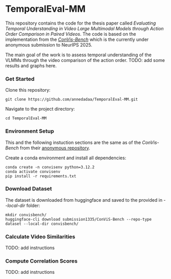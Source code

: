 # TemporalEval-MM

This repository contains the code for the thesis paper called _Evaluating Temporal Understanding in Video Large Multimodal Models through Action Order Comparison in Paired Videos_. The code is based on the implementation from the [_ConVis-Bench_](https://anonymous.4open.science/r/convis-E7FB/README.md) which is the currently under anonymous submission to NeurIPS 2025.

The main goal of the work is to assess temporal understanding of the VLMMs through the video comparison of the action order.
TODO: add some results and graphs here.

### Get Started

Clone this repository:

```
git clone https://github.com/annedadaa/TemporalEval-MM.git
```

Navigate to the project directory:
```
cd TemporalEval-MM
```
### Environment Setup
This and the following instuction sections are the same as of the _ConVis-Bench_ from their [anonymous repository](https://anonymous.4open.science/r/convis-E7FB/README.md). 

Create a conda environment and install all dependencies:
```
conda create -n convisenv python=3.12.2
conda activate convisenv
pip install -r requirements.txt
```

### Download Dataset
The dataset is downloaded from huggingface and saved to the provided in _--local-dir_ folder:

```
mkdir convisbench/ 
huggingface-cli download submission1335/ConViS-Bench --repo-type dataset --local-dir convisbench/
```

### Calculate Video Similarities
TODO: add instructions 

### Compute Correlation Scores
TODO: add instructions 



